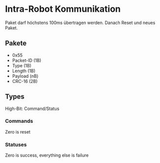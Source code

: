 # Intra-Robot Kommunikation

Paket darf höchstens 100ms übertragen werden. Danach Reset und neues Paket.

## Pakete
- 0x55
- Packet-ID (1B)
- Type (1B)
- Length (1B)
- Payload (nB)
- CRC-16 (2B)

## Types
High-Bit: Command/Status

### Commands
Zero is reset

### Statuses
Zero is success, everything else is failure
